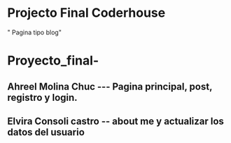 ﻿# Projecto Final Coderhouse 
 " Pagina tipo blog" 
# Proyecto_final-

## Ahreel Molina Chuc  --- Pagina principal, post,  registro y login.    
## Elvira Consoli castro  -- about me y actualizar los datos del usuario 
